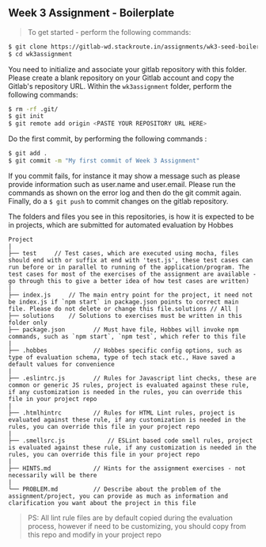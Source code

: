 ## Week 3 Assignment - Boilerplate

> To get started - perform the following commands:

```sh
$ git clone https://gitlab-wd.stackroute.in/assignments/wk3-seed-boilerplate.git wk3assignment
$ cd wk3assignment
```
You need to initialize and associate your gitlab repository with this folder. Please create a blank repository on your Gitlab account and copy the Gitlab's repository URL. Within the ```wk3assignment``` folder, perform the following commands:
```sh
$ rm -rf .git/
$ git init
$ git remote add origin <PASTE YOUR REPOSITORY URL HERE>
```
Do the first commit, by performing the following commands :
```sh
$ git add .
$ git commit -m "My first commit of Week 3 Assignment"
```
If you commit fails, for instance it may show a message such as please provide information such as user.name and user.email. Please run the commands as shown on the error log and then do the git commit again. Finally, do a ```$ git push``` to commit changes on the gitlab repository.

The folders and files you see in this repositories, is how it is expected to be in projects, which are submitted for automated evaluation by Hobbes

	Project
	|
	├── test	 // Test cases, which are executed using mocha, files should end with or suffix at end with 'test.js', these test cases can run before or in parallel to running of the application/program. The test cases for most of the exercises of the assignment are available - go through this to give a better idea of how test cases are written)
	|
	├── index.js     // The main entry point for the project, it need not be index.js if `npm start` in package.json points to correct main file. Please do not delete or change this file.solutions // All |
	├── solutions    // Solutions to exercises must be written in this folder only
	├── package.json 		// Must have file, Hobbes will invoke npm commands, such as `npm start`, `npm test`, which refer to this file
	|
	├── .hobbes   			// Hobbes specific config options, such as type of evaluation schema, type of tech stack etc., Have saved a default values for convenience
	|
	├── .eslintrc.js 		// Rules for Javascript lint checks, these are common or generic JS rules, project is evaluated against these rule, if any customization is needed in the rules, you can override this file in your project repo
	|
	├── .htmlhintrc 		// Rules for HTML Lint rules, project is evaluated against these rule, if any customization is needed in the rules, you can override this file in your project repo
	|
	├── .smellsrc.js 			// ESLint based code smell rules, project is evaluated against these rule, if any customization is needed in the rules, you can override this file in your project repo
	|
	├── HINTS.md 			// Hints for the assignment exercises - not necessarily will be there
	|
	└── PROBLEM.md  		// Describe about the problem of the assignment/project, you can provide as much as information and clarification you want about the project in this file

> PS: All lint rule files are by default copied during the evaluation process, however if need to be customizing, you should copy from this repo and modify in your project repo
